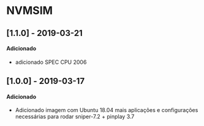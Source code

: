 # NVMSIM

## [1.1.0] - 2019-03-21

#### Adicionado
- adicionado SPEC CPU 2006

## [1.0.0] - 2019-03-17

#### Adicionado
- Adicionado imagem com Ubuntu 18.04 mais aplicações e configurações necessárias para rodar sniper-7.2 + pinplay 3.7  
